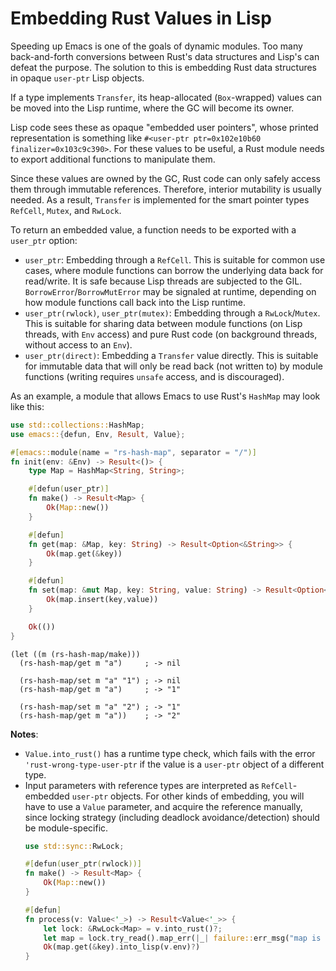 # Embedding Rust Values in Lisp

Speeding up Emacs is one of the goals of dynamic modules. Too many back-and-forth conversions between Rust's data structures and Lisp's can defeat the purpose. The solution to this is embedding Rust data structures in opaque `user-ptr` Lisp objects.

If a type implements `Transfer`, its heap-allocated (`Box`-wrapped) values can be moved into the Lisp runtime, where the GC will become its owner.

Lisp code sees these as opaque "embedded user pointers", whose printed representation is something like `#<user-ptr ptr=0x102e10b60 finalizer=0x103c9c390>`. For these values to be useful, a Rust module needs to export additional functions to manipulate them.

Since these values are owned by the GC, Rust code can only safely access them through immutable references. Therefore, interior mutability is usually needed. As a result, `Transfer` is implemented for the smart pointer types `RefCell`, `Mutex`, and `RwLock`.

To return an embedded value, a function needs to be exported with a `user_ptr` option:
- `user_ptr`: Embedding through a `RefCell`. This is suitable for common use cases, where module functions can borrow the underlying data back for read/write. It is safe because Lisp threads are subjected to the GIL. `BorrowError`/`BorrowMutError` may be signaled at runtime, depending on how module functions call back into the Lisp runtime.
- `user_ptr(rwlock)`, `user_ptr(mutex)`: Embedding through a `RwLock`/`Mutex`. This is suitable for sharing data between module functions (on Lisp threads, with `Env` access) and pure Rust code (on background threads, without access to an `Env`).
- `user_ptr(direct)`: Embedding a `Transfer` value directly. This is suitable for immutable data that will only be read back (not written to) by module functions (writing requires `unsafe` access, and is discouraged).

As an example, a module that allows Emacs to use Rust's `HashMap` may look like this:

```rust
use std::collections::HashMap;
use emacs::{defun, Env, Result, Value};

#[emacs::module(name = "rs-hash-map", separator = "/")]
fn init(env: &Env) -> Result<()> {
    type Map = HashMap<String, String>;

    #[defun(user_ptr)]
    fn make() -> Result<Map> {
        Ok(Map::new())
    }

    #[defun]
    fn get(map: &Map, key: String) -> Result<Option<&String>> {
        Ok(map.get(&key))
    }

    #[defun]
    fn set(map: &mut Map, key: String, value: String) -> Result<Option<String>> {
        Ok(map.insert(key,value))
    }

    Ok(())
}
```

```emacs-lisp
(let ((m (rs-hash-map/make)))
  (rs-hash-map/get m "a")     ; -> nil

  (rs-hash-map/set m "a" "1") ; -> nil
  (rs-hash-map/get m "a")     ; -> "1"

  (rs-hash-map/set m "a" "2") ; -> "1"
  (rs-hash-map/get m "a"))    ; -> "2"
```

**Notes**:
- `Value.into_rust()` has a runtime type check, which fails with the error `'rust-wrong-type-user-ptr` if the value is a `user-ptr` object of a different type.
- Input parameters with reference types are interpreted as `RefCell`-embedded `user-ptr` objects. For other kinds of embedding, you will have to use a `Value` parameter, and acquire the reference manually, since locking strategy (including deadlock avoidance/detection) should be module-specific.
    ```rust
    use std::sync::RwLock;

    #[defun(user_ptr(rwlock))]
    fn make() -> Result<Map> {
        Ok(Map::new())
    }

    #[defun]
    fn process(v: Value<'_>) -> Result<Value<'_>> {
        let lock: &RwLock<Map> = v.into_rust()?;
        let map = lock.try_read().map_err(|_| failure::err_msg("map is busy"))?;
        Ok(map.get(&key).into_lisp(v.env)?)
    }
    ```
